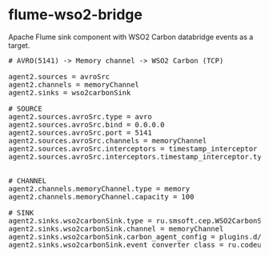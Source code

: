 # flume-wso2-bridge
Apache Flume sink component with WSO2 Carbon databridge events as a target. 
<pre>
# AVRO(5141) -> Memory channel -> WSO2 Carbon (TCP)

agent2.sources = avroSrc
agent2.channels = memoryChannel
agent2.sinks = wso2carbonSink

# SOURCE
agent2.sources.avroSrc.type = avro
agent2.sources.avroSrc.bind = 0.0.0.0
agent2.sources.avroSrc.port = 5141
agent2.sources.avroSrc.channels = memoryChannel
agent2.sources.avroSrc.interceptors = timestamp_interceptor
agent2.sources.avroSrc.interceptors.timestamp_interceptor.type = timestamp


# CHANNEL
agent2.channels.memoryChannel.type = memory
agent2.channels.memoryChannel.capacity = 100

# SINK
agent2.sinks.wso2carbonSink.type = ru.smsoft.cep.WSO2CarbonSink
agent2.sinks.wso2carbonSink.channel = memoryChannel
agent2.sinks.wso2carbonSink.carbon_agent_config = plugins.d/wso2-carbon-cep/data-agent-conf.xml
agent2.sinks.wso2carbonSink.event_converter_class = ru.codeunited.flume.MyJsonConverter
</pre>